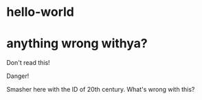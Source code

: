 # hello-world


anything wrong withya?
=======
Don't read this! 

Danger!

Smasher here with the ID of 20th century. What's wrong with this?

